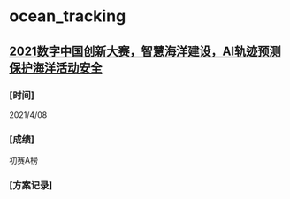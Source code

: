 # ocean_tracking
[2021数字中国创新大赛，智慧海洋建设，AI轨迹预测保护海洋活动安全](https://www.datafountain.cn/competitions/497)
---
### [时间]
2021/4/08
### [成绩]
初赛A榜
### [方案记录]
